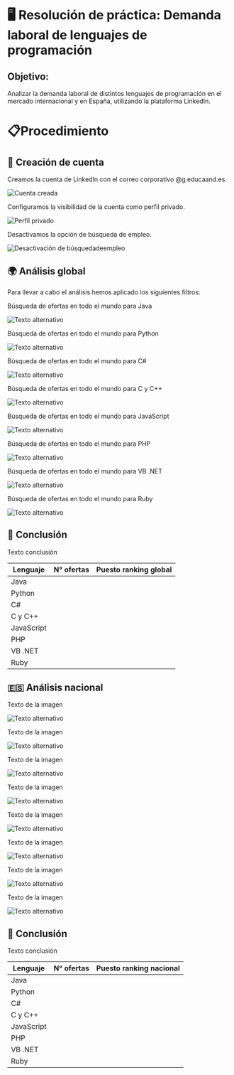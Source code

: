# 🖥️ Resolución de práctica: Demanda laboral de lenguajes de programación  

## Objetivo:  
  
Analizar la demanda laboral de distintos lenguajes de programación en el mercado internacional y en España, utilizando la plataforma LinkedIn.

# 📋​Procedimiento
## 👤 Creación de cuenta  
  Creamos la cuenta de LinkedIn con el correo corporativo @g.educaand.es.
  
  ![Cuenta creada](../img/Capture_0.png)

  Configuramos la visibilidad de la cuenta como perfil privado.
  
  ![Perfil privado](../img/Capture_1.png)

  Desactivamos la opción de búsqueda de empleo.
  
  ![Desactivación de búsquedadeempleo](../img/Capture_2.png)
  
## 🌍 Análisis global
  
  Para llevar a cabo el análisis hemos aplicado los siguientes filtros:

  Búsqueda de ofertas en todo el mundo para Java

  ![Texto alternativo](../img/java_world.png)
  
  Búsqueda de ofertas en todo el mundo para Python

  ![Texto alternativo](../img/python_world.png)
  
  Búsqueda de ofertas en todo el mundo para C#

  ![Texto alternativo](../img/C#_world.png)
  
  Búsqueda de ofertas en todo el mundo para C y C++

  ![Texto alternativo](../img/C_world.png)
  
  Búsqueda de ofertas en todo el mundo para JavaScript

  ![Texto alternativo](../img/javascript_world.png)
  
  Búsqueda de ofertas en todo el mundo para PHP

  ![Texto alternativo](../img/php_world.png)
  
  Búsqueda de ofertas en todo el mundo para VB .NET

  ![Texto alternativo](../img/vb_world.png)
  
  Búsqueda de ofertas en todo el mundo para Ruby

  ![Texto alternativo](../img/ruby_world.png)
  
## 🧠 Conclusión 

  Texto conclusión 

|Lenguaje|N° ofertas|Puesto ranking global|
|--------|----------|---------------------|
|Java| | |
|Python| | |
|C#| | |
|C y C++| | |
|JavaScript| | |
|PHP| | |
|VB .NET| | |
|Ruby| | |


## 🇪🇸 Análisis nacional

  Texto de la imagen

  ![Texto alternativo](../img/)
  
  Texto de la imagen

  ![Texto alternativo](../img/)
  
  Texto de la imagen

  ![Texto alternativo](../img/)
  
  Texto de la imagen

  ![Texto alternativo](../img/)
  
  Texto de la imagen

  ![Texto alternativo](../img/)
  
  Texto de la imagen

  ![Texto alternativo](../img/)
  
  Texto de la imagen

  ![Texto alternativo](../img/)
  
  Texto de la imagen

  ![Texto alternativo](../img/)
  
## 🧠 Conclusión

  Texto conclusión 

|Lenguaje|N° ofertas|Puesto ranking nacional|
|--------|----------|---------------------|
|Java| | |
|Python| | |
|C#| | |
|C y C++| | |
|JavaScript| | |
|PHP| | |
|VB .NET| | |
|Ruby| | |
